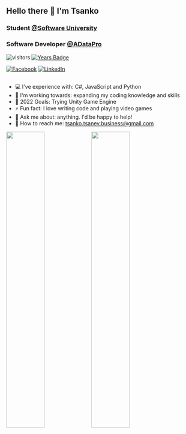 ## Hello there 👋 I'm Tsanko
###  Student <a href="https://softuni.bg/">@Software University</a> 
### Software Developer <a href="https://www.aiidatapro.com/">@ADataPro</a> 
![visitors](https://visitor-badge.glitch.me/badge?page_id=tsankotsanev)
[![Years Badge](https://badges.pufler.dev/years/tsankotsanev)](https://badges.pufler.dev)

[![Facebook](https://img.shields.io/badge/-Facebook-00B2FF?style=flat-square&logo=Facebook&logoColor=white)](https://www.facebook.com/profile.php?id=1462063293)
[![LinkedIn](https://img.shields.io/badge/-LinkedIn-0e76a8?style=flat-square&logo=Linkedin&logoColor=white)](https://www.linkedin.com/in/tsankotsanev/) 

##

- 💻 I've experience with: C#, JavaScript and Python
- 🌱 I'm working towards: expanding my coding knowledge and skills
- 🥅 2022 Goals: Trying Unity Game Engine
- ⚡ Fun fact: I love writing code and playing video games 
- 💬 Ask me about: anything. I'd be happy to help!
- 📮 How to reach me: tsanko.tsanev.business@gmail.com


<img src="https://github-readme-stats.vercel.app/api?username=tsankotsanev&show_icons=true&bg_color=00000000&hide_border=true&text_color=3498db&&count_private=true&include_all_commits=true" width="45%"></img><img src="https://github-readme-stats.vercel.app/api/top-langs/?username=tsankotsanev&langs_count=8&layout=compact&hide_border=true&bg_color=00000000&text_color=3498db&&count_private=true&include_all_commits=true" width="45%"></img>

